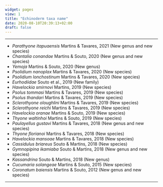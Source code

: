```yaml
---
widget: pages
view: 1
title: "Echinoderm taxa name" 
date: 2020-08-10T20:39:13+02:00
draft: false
---
```


---

* _Parathyone itapuaensis_ Martins & Tavares, 2021 (New genus and new species)
* _Chantalia conandae_ Martins & Souto, 2020 (New genus and new species)
* _Yemoja_ Martins & Souto, 2020 (New genus)
* _Psolidium nanoplax_ Martins & Tavares, 2020 (New species)
* _Psolidium lonchostinum_ Martins & Tavares, 2020 (New species)
* _Eurhodiidae_ Souto et al., 2019 (New family)
* _Havelockia smirnovi_ Martins, 2019 (New species)
* _Psolus tommasi_ Martins & Tavares, 2019 (New species)
* _Psolus thandari_ Martins & Tavares, 2019 (New species)
* _Sclerothyone oloughlini_ Martins & Tavares, 2019 (New species)
* _Sclerothyone reichi_ Martins & Tavares, 2019 (New species)
* _Havelockia oranae_ Martins & Souto, 2019 (New species)
* _Thyone waltinhoi_ Martins & Souto, 2019 (New species)
* _Paulayellus gustavi_ Martins & Tavares, 2018 (New genus and new species)
* _Thyone florianoi_ Martins & Tavares, 2018 (New species)
* _Havelockia mansoae_ Martins & Tavares, 2018 (New species)
* _Cassidulus briareus_ Souto & Martins, 2018 (New species)
* _Gymnopipina ikamiaba_ Souto & Martins, 2018 (New genus and new species)
* _Kassandrina_ Souto & Martins, 2018 (New genus)
* _Cucumaria solangeae_ Martins & Souto, 2015 (New species)
* _Coronatum baiensis_ Martins & Souto, 2012 (New genus and new species)

---
